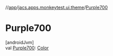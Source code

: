 //[app](../../index.md)/[jacs.apps.monkeytest.ui.theme](index.md)/[Purple700](-purple700.md)

# Purple700

[androidJvm]\
val [Purple700](-purple700.md): [Color](https://developer.android.com/reference/kotlin/androidx/compose/ui/graphics/Color.html)
